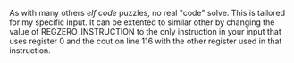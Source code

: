 As with many others *elf code* puzzles, no real "code" solve. This is tailored for my specific input. It can be extented to similar other by changing the value of REGZERO_INSTRUCTION to the only instruction in your input that uses register 0 and the cout on line 116 with the other register used in that instruction.
